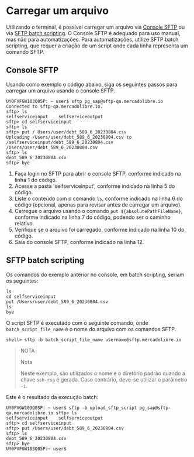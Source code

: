 # Carregar um arquivo

Utilizando o terminal, é possível carregar um arquivo via [Console SFTP](/developers/pt/docs/links-and-debts/integration-configuration/upload#bookmark_consola_sftp) ou via [SFTP batch scripting](/developers/pt/docs/links-and-debts/integration-configuration/upload#bookmark_sftp_batch_scripting). O Console SFTP é adequado para uso manual, mas não para automatizações. Para automatizações, utilize SFTP batch scripting, que requer a criação de um script onde cada linha representa um comando SFTP.

## Console SFTP

Usando como exemplo o código abaixo, siga os seguintes passos para carregar um arquivo usando o console SFTP.

```terminal
UY0FVFGW103Q05P: ~ user$ sftp pg_sap@sftp-qa.mercadolibre.io
Connected to sftp-qa.mercadolibre.io.
sftp> ls
selfserviceinput	selfserviceoutput
sftp> cd selfserviceinput
sftp> ls
sftp> put /	Users/user/debt_589_6_20230804.csv
Uploading /Users/user/debt_589_6_20230804.csv to /selfserviceinput/debt_589_6_20230804.csv
/Users/user/debt_589_6_20230804.csv
sftp> ls
debt_589_6_20230804.csv
sftp> bye
```

1. Faça login no SFTP para abrir o console SFTP, conforme indicado na linha 1 do código.
2. Acesse a pasta 'selfserviceinput', conforme indicado na linha 5 do código.
3. Liste o conteúdo com o comando `ls`, conforme indicado na linha 6 do código (opcional, apenas para revisar antes de carregar um arquivo).
4. Carregue o arquivo usando o comando `put ${absolutePathFileName}`, conforme indicado na linha 7 do código, podendo ser o caminho relativo.
5. Verifique se o arquivo foi carregado, conforme indicado na linha 10 do código.
6. Saia do console SFTP, conforme indicado na linha 12.

## SFTP batch scripting

Os comandos do exemplo anterior no console, em batch scripting, seriam os seguintes:

```terminal
ls
cd selfserviceinput
put /Users/user/debt_589_6_20230804.csv
ls
bye
```

O script SFTP é executado com o seguinte comando, onde `batch_script_file_name` é o nome do arquivo com os comandos SFTP.

```
shell> sftp -b batch_script_file_name username@sftp.mercadolibre.io
```

> NOTA
>
> Nota
>
> Neste exemplo, são utilizados o nome e o diretório padrão quando a chave `ssh-rsa` é gerada. Caso contrário, deve-se utilizar o parâmetro `-i`.

Este é o resultado da execução batch:

```terminal
UY0FVGW103Q0SP: ~ user$ sftp -b upload_sftp_script pg_sap@sftp-qa.mercadolibre.io sftp> ls
selfserviceinput	selfserviceoutput
sftp> cd selfserviceinput
sftp> put /Users/user/debt_589_6_20230804.csv
sftp> ls
debt_589_6_20230804.csv
sftp> bye
UY0FVFGW103Q05P:~ user$
```